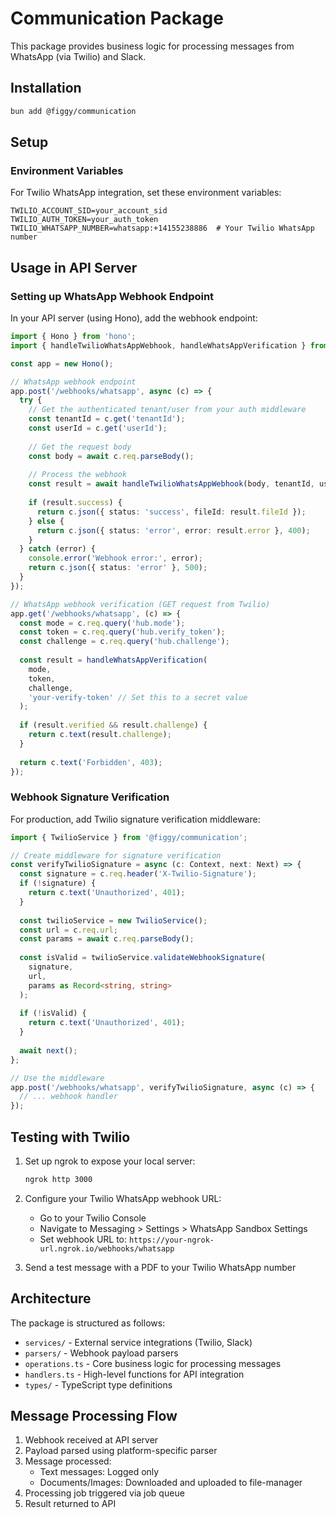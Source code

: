 # Communication Package

This package provides business logic for processing messages from WhatsApp (via Twilio) and Slack.

## Installation

```bash
bun add @figgy/communication
```

## Setup

### Environment Variables

For Twilio WhatsApp integration, set these environment variables:

```env
TWILIO_ACCOUNT_SID=your_account_sid
TWILIO_AUTH_TOKEN=your_auth_token  
TWILIO_WHATSAPP_NUMBER=whatsapp:+14155238886  # Your Twilio WhatsApp number
```

## Usage in API Server

### Setting up WhatsApp Webhook Endpoint

In your API server (using Hono), add the webhook endpoint:

```typescript
import { Hono } from 'hono';
import { handleTwilioWhatsAppWebhook, handleWhatsAppVerification } from '@figgy/communication';

const app = new Hono();

// WhatsApp webhook endpoint
app.post('/webhooks/whatsapp', async (c) => {
  try {
    // Get the authenticated tenant/user from your auth middleware
    const tenantId = c.get('tenantId');
    const userId = c.get('userId');
    
    // Get the request body
    const body = await c.req.parseBody();
    
    // Process the webhook
    const result = await handleTwilioWhatsAppWebhook(body, tenantId, userId);
    
    if (result.success) {
      return c.json({ status: 'success', fileId: result.fileId });
    } else {
      return c.json({ status: 'error', error: result.error }, 400);
    }
  } catch (error) {
    console.error('Webhook error:', error);
    return c.json({ status: 'error' }, 500);
  }
});

// WhatsApp webhook verification (GET request from Twilio)
app.get('/webhooks/whatsapp', (c) => {
  const mode = c.req.query('hub.mode');
  const token = c.req.query('hub.verify_token');
  const challenge = c.req.query('hub.challenge');
  
  const result = handleWhatsAppVerification(
    mode,
    token,
    challenge,
    'your-verify-token' // Set this to a secret value
  );
  
  if (result.verified && result.challenge) {
    return c.text(result.challenge);
  }
  
  return c.text('Forbidden', 403);
});
```

### Webhook Signature Verification

For production, add Twilio signature verification middleware:

```typescript
import { TwilioService } from '@figgy/communication';

// Create middleware for signature verification
const verifyTwilioSignature = async (c: Context, next: Next) => {
  const signature = c.req.header('X-Twilio-Signature');
  if (!signature) {
    return c.text('Unauthorized', 401);
  }
  
  const twilioService = new TwilioService();
  const url = c.req.url;
  const params = await c.req.parseBody();
  
  const isValid = twilioService.validateWebhookSignature(
    signature,
    url,
    params as Record<string, string>
  );
  
  if (!isValid) {
    return c.text('Unauthorized', 401);
  }
  
  await next();
};

// Use the middleware
app.post('/webhooks/whatsapp', verifyTwilioSignature, async (c) => {
  // ... webhook handler
});
```

## Testing with Twilio

1. Set up ngrok to expose your local server:
   ```bash
   ngrok http 3000
   ```

2. Configure your Twilio WhatsApp webhook URL:
   - Go to your Twilio Console
   - Navigate to Messaging > Settings > WhatsApp Sandbox Settings
   - Set webhook URL to: `https://your-ngrok-url.ngrok.io/webhooks/whatsapp`

3. Send a test message with a PDF to your Twilio WhatsApp number

## Architecture

The package is structured as follows:

- `services/` - External service integrations (Twilio, Slack)
- `parsers/` - Webhook payload parsers
- `operations.ts` - Core business logic for processing messages
- `handlers.ts` - High-level functions for API integration
- `types/` - TypeScript type definitions

## Message Processing Flow

1. Webhook received at API server
2. Payload parsed using platform-specific parser
3. Message processed:
   - Text messages: Logged only
   - Documents/Images: Downloaded and uploaded to file-manager
4. Processing job triggered via job queue
5. Result returned to API